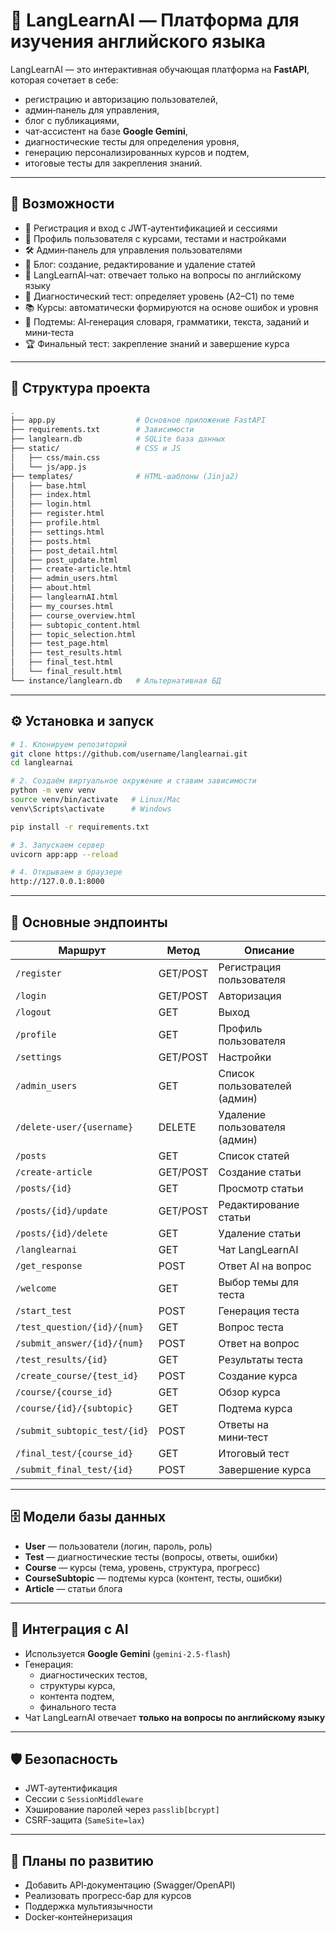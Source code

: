 # 📘 LangLearnAI — Платформа для изучения английского языка

LangLearnAI — это интерактивная обучающая платформа на **FastAPI**, которая сочетает в себе:  
- регистрацию и авторизацию пользователей,  
- админ‑панель для управления,  
- блог с публикациями,  
- чат‑ассистент на базе **Google Gemini**,  
- диагностические тесты для определения уровня,  
- генерацию персонализированных курсов и подтем,  
- итоговые тесты для закрепления знаний.  

---

## 🚀 Возможности

- 🔑 Регистрация и вход с JWT‑аутентификацией и сессиями  
- 👤 Профиль пользователя с курсами, тестами и настройками  
- 🛠 Админ‑панель для управления пользователями  
- 📝 Блог: создание, редактирование и удаление статей  
- 🤖 LangLearnAI‑чат: отвечает только на вопросы по английскому языку  
- 🧪 Диагностический тест: определяет уровень (A2–C1) по теме  
- 📚 Курсы: автоматически формируются на основе ошибок и уровня  
- 📖 Подтемы: AI‑генерация словаря, грамматики, текста, заданий и мини‑теста  
- 🏆 Финальный тест: закрепление знаний и завершение курса  

---

## 📂 Структура проекта

```bash
.
├── app.py                  # Основное приложение FastAPI
├── requirements.txt        # Зависимости
├── langlearn.db            # SQLite база данных
├── static/                 # CSS и JS
│   ├── css/main.css
│   └── js/app.js
├── templates/              # HTML-шаблоны (Jinja2)
│   ├── base.html
│   ├── index.html
│   ├── login.html
│   ├── register.html
│   ├── profile.html
│   ├── settings.html
│   ├── posts.html
│   ├── post_detail.html
│   ├── post_update.html
│   ├── create-article.html
│   ├── admin_users.html
│   ├── about.html
│   ├── langlearnAI.html
│   ├── my_courses.html
│   ├── course_overview.html
│   ├── subtopic_content.html
│   ├── topic_selection.html
│   ├── test_page.html
│   ├── test_results.html
│   ├── final_test.html
│   └── final_result.html
└── instance/langlearn.db   # Альтернативная БД
```

---

## ⚙️ Установка и запуск

```bash
# 1. Клонируем репозиторий
git clone https://github.com/username/langlearnai.git
cd langlearnai

# 2. Создаём виртуальное окружение и ставим зависимости
python -m venv venv
source venv/bin/activate   # Linux/Mac
venv\Scripts\activate      # Windows

pip install -r requirements.txt

# 3. Запускаем сервер
uvicorn app:app --reload

# 4. Открываем в браузере
http://127.0.0.1:8000
```

---

## 🔑 Основные эндпоинты

| Маршрут                     | Метод | Описание |
|------------------------------|-------|----------|
| `/register`                  | GET/POST | Регистрация пользователя |
| `/login`                     | GET/POST | Авторизация |
| `/logout`                    | GET   | Выход |
| `/profile`                   | GET   | Профиль пользователя |
| `/settings`                  | GET/POST | Настройки |
| `/admin_users`               | GET   | Список пользователей (админ) |
| `/delete-user/{username}`    | DELETE | Удаление пользователя (админ) |
| `/posts`                     | GET   | Список статей |
| `/create-article`            | GET/POST | Создание статьи |
| `/posts/{id}`                | GET   | Просмотр статьи |
| `/posts/{id}/update`         | GET/POST | Редактирование статьи |
| `/posts/{id}/delete`         | GET   | Удаление статьи |
| `/langlearnai`               | GET   | Чат LangLearnAI |
| `/get_response`              | POST  | Ответ AI на вопрос |
| `/welcome`                   | GET   | Выбор темы для теста |
| `/start_test`                | POST  | Генерация теста |
| `/test_question/{id}/{num}`  | GET   | Вопрос теста |
| `/submit_answer/{id}/{num}`  | POST  | Ответ на вопрос |
| `/test_results/{id}`         | GET   | Результаты теста |
| `/create_course/{test_id}`   | POST  | Создание курса |
| `/course/{course_id}`        | GET   | Обзор курса |
| `/course/{id}/{subtopic}`    | GET   | Подтема курса |
| `/submit_subtopic_test/{id}` | POST  | Ответы на мини‑тест |
| `/final_test/{course_id}`    | GET   | Итоговый тест |
| `/submit_final_test/{id}`    | POST  | Завершение курса |

---

## 🗄️ Модели базы данных

- **User** — пользователи (логин, пароль, роль)  
- **Test** — диагностические тесты (вопросы, ответы, ошибки)  
- **Course** — курсы (тема, уровень, структура, прогресс)  
- **CourseSubtopic** — подтемы курса (контент, тесты, ошибки)  
- **Article** — статьи блога  

---

## 🤖 Интеграция с AI

- Используется **Google Gemini** (`gemini-2.5-flash`)  
- Генерация:  
  - диагностических тестов,  
  - структуры курса,  
  - контента подтем,  
  - финального теста  
- Чат LangLearnAI отвечает **только на вопросы по английскому языку**  

---

## 🛡 Безопасность

- JWT‑аутентификация  
- Сессии с `SessionMiddleware`  
- Хэширование паролей через `passlib[bcrypt]`  
- CSRF‑защита (`SameSite=lax`)  

---

## 📌 Планы по развитию

- Добавить API‑документацию (Swagger/OpenAPI)  
- Реализовать прогресс‑бар для курсов  
- Поддержка мультиязычности  
- Docker‑контейнеризация  
